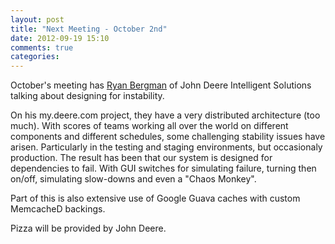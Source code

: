 ```yaml
---
layout: post
title: "Next Meeting - October 2nd"
date: 2012-09-19 15:10
comments: true
categories: 
---
```


October's meeting has [Ryan Bergman] of John Deere Intelligent Solutions talking about designing for instability.

On his my.deere.com project, they have a very distributed architecture (too much). With scores of teams working all over the world on different components and different schedules, some challenging stability issues have arisen. Particularly in the testing and staging environments, but occasionaly production. The result has been that our system is designed for dependencies to fail. With GUI switches for simulating failure, turning then on/off, simulating slow-downs and even a "Chaos Monkey".

Part of this is also extensive use of Google Guava caches with custom MemcacheD backings.

Pizza will be provided by John Deere.

[Ryan Bergman]: http://twitter.com/ryber
[Meredith]: https://maps.google.com/maps?q=1716+locust+des+moines&hnear=1716+Locust+St,+Des+Moines,+Iowa+50309&gl=us&t=h&z=16

